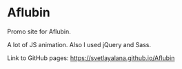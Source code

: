 # Aflubin
Promo site for Aflubin.

A lot of JS animation. Also I used jQuery and Sass.

Link to GitHub pages: https://svetlayalana.github.io/Aflubin
